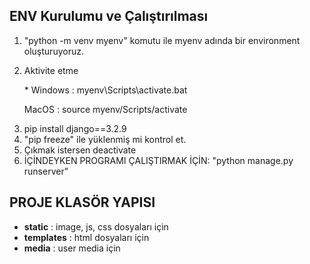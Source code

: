 <h2>ENV Kurulumu ve Çalıştırılması</h2>
<ol>
   <li>
     "python -m venv myenv" komutu ile myenv adında bir environment oluşturuyoruz.
  </li>
  <li>
    <p>Aktivite etme</p>
    <p>* Windows : myenv\Scripts\activate.bat</p>
    <p>MacOS : source myenv/Scripts/activate</p>
  </li>
  <li>
    pip install django==3.2.9
  </li>
  <li>
    "pip freeze" ile yüklenmiş mi kontrol et.
  </li>
  <li>
    Çıkmak istersen deactivate
  </li>
  <li>
    İÇİNDEYKEN PROGRAMI ÇALIŞTIRMAK İÇİN: "python manage.py runserver"
  </li>
</ol>

<h2>PROJE KLASÖR YAPISI</h2>
<ul>
  <li><b>static</b> : image, js, css dosyaları için</li>
  <li><b>templates</b> : html dosyaları için</li>
  <li><b>media</b> : user media için</li>
</ul>
